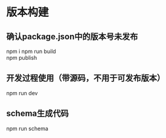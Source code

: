 # 版本构建
## 确认package.json中的版本号未发布
npm i
npm run build<br>
npm publish<br>


## 开发过程使用（带源码，不用于可发布版本）
npm run dev<br>


## schema生成代码
npm run schema